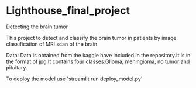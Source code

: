 # Lighthouse_final_project
Detecting the brain tumor

This project to detect and classify the brain tumor in patients by image classification of MRI scan of the brain.

Data:
Data is obtained from the kaggle have included in the repository.It is in the format of jpg.It contains four classes:Glioma, meningioma, no tumor and pituitary.

To deploy the model use 'streamlit run deploy_model.py' 

